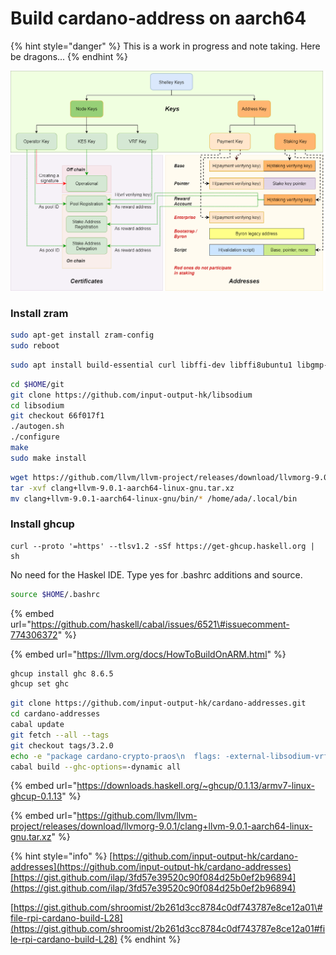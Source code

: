 # Build cardano-address on aarch64

{% hint style="danger" %}
This is a work in progress and note taking. Here be dragons...
{% endhint %}

![](.gitbook/assets/image%20%283%29.png)

### Install zram

```bash
sudo apt-get install zram-config
sudo reboot
```

```bash
sudo apt install build-essential curl libffi-dev libffi8ubuntu1 libgmp-dev libgmp10 libncurses-dev libncurses5 libtinfo5 libpcre3-dev
```

```bash
cd $HOME/git
git clone https://github.com/input-output-hk/libsodium
cd libsodium
git checkout 66f017f1
./autogen.sh
./configure
make
sudo make install
```

```bash
wget https://github.com/llvm/llvm-project/releases/download/llvmorg-9.0.1/clang+llvm-9.0.1-aarch64-linux-gnu.tar.xz
tar -xvf clang+llvm-9.0.1-aarch64-linux-gnu.tar.xz
mv clang+llvm-9.0.1-aarch64-linux-gnu/bin/* /home/ada/.local/bin
```

### Install ghcup

```text
curl --proto '=https' --tlsv1.2 -sSf https://get-ghcup.haskell.org | sh
```

No need for the Haskel IDE. Type yes for .bashrc additions and source.

```bash
source $HOME/.bashrc
```

{% embed url="https://github.com/haskell/cabal/issues/6521\#issuecomment-774306372" %}

{% embed url="https://llvm.org/docs/HowToBuildOnARM.html" %}

```bash
ghcup install ghc 8.6.5
ghcup set ghc
```

```bash
git clone https://github.com/input-output-hk/cardano-addresses.git
cd cardano-addresses
cabal update
git fetch --all --tags
git checkout tags/3.2.0
echo -e "package cardano-crypto-praos\n  flags: -external-libsodium-vrf" > cabal.project.local
cabal build --ghc-options=-dynamic all
```

{% embed url="https://downloads.haskell.org/~ghcup/0.1.13/armv7-linux-ghcup-0.1.13" %}

{% embed url="https://github.com/llvm/llvm-project/releases/download/llvmorg-9.0.1/clang+llvm-9.0.1-aarch64-linux-gnu.tar.xz" %}

{% hint style="info" %}
[https://github.com/input-output-hk/cardano-addresses](https://github.com/input-output-hk/cardano-addresses)[https://gist.github.com/ilap/3fd57e39520c90f084d25b0ef2b96894](https://gist.github.com/ilap/3fd57e39520c90f084d25b0ef2b96894)

[https://gist.github.com/shroomist/2b261d3cc8784c0df743787e8ce12a01\#file-rpi-cardano-build-L28](https://gist.github.com/shroomist/2b261d3cc8784c0df743787e8ce12a01#file-rpi-cardano-build-L28)
{% endhint %}

